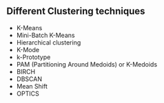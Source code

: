 ## Different Clustering techniques

- K-Means
- Mini-Batch K-Means
- Hierarchical clustering
- K-Mode
- k-Prototype
- PAM (Partitioning Around Medoids) or K-Medoids
- BIRCH
- DBSCAN
- Mean Shift
- OPTICS

